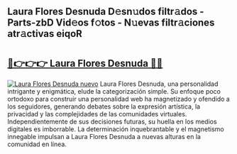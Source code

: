 ## Laura Flores Desnuda D𝚎sn𝚞dos filtr𝚊dos - Parts-zbD Vid𝚎os f𝚘tos - N𝚞evas filtr𝚊ciones atr𝚊ctivas eiqoR

# <h2><a href="http://mb71u2e.tromn.icu/?c=Laura+Flores+Desnuda">🔗👉👉👉 Laura Flores Desnuda 🔗🔗</a></h2>

[![Laura Flores Desnuda nuevo](https://i.imgur.com/pEAQMta.gif)](http://mb71u2e.tromn.icu/?c=Laura+Flores+Desnuda)
Laura Flores Desnuda, una personalidad intrigante y enigmática, elude la categorización simple. Su enfoque poco ortodoxo para construir una personalidad web ha magnetizado y ofendido a los seguidores, generando debates sobre la expresión artística, la privacidad y las complejidades de las comunidades virtuales. Independientemente de sus decisiones futuras, su huella en los medios digitales es imborrable. La determinación inquebrantable y el magnetismo innegable impulsan a Laura Flores Desnuda a nuevas alturas en la comunidad en línea.
